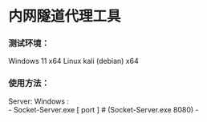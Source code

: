 # 内网隧道代理工具
### 测试环境：
  Windows 11 x64
  Linux kali (debian) x64
### 使用方法：
  Server:
    Windows :  
    -
    Socket-Server.exe [ port ]  # (Socket-Server.exe 8080)
    -
